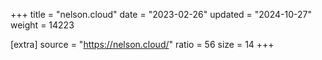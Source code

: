 +++
title = "nelson.cloud"
date = "2023-02-26"
updated = "2024-10-27"
weight = 14223

[extra]
source = "https://nelson.cloud/"
ratio = 56
size = 14
+++
